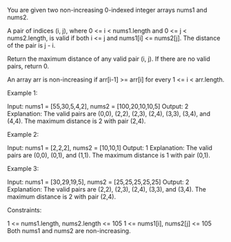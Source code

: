 You are given two non-increasing 0-indexed integer arrays nums1​​​​​​ and nums2​​​​​​.

A pair of indices (i, j), where 0 <= i < nums1.length and 0 <= j < nums2.length, is valid if both i <= j and nums1[i] <= nums2[j]. The distance of the pair is j - i​​​​.

Return the maximum distance of any valid pair (i, j). If there are no valid pairs, return 0.

An array arr is non-increasing if arr[i-1] >= arr[i] for every 1 <= i < arr.length.

 

Example 1:

Input: nums1 = [55,30,5,4,2], nums2 = [100,20,10,10,5]
Output: 2
Explanation: The valid pairs are (0,0), (2,2), (2,3), (2,4), (3,3), (3,4), and (4,4).
The maximum distance is 2 with pair (2,4).



Example 2:

Input: nums1 = [2,2,2], nums2 = [10,10,1]
Output: 1
Explanation: The valid pairs are (0,0), (0,1), and (1,1).
The maximum distance is 1 with pair (0,1).



Example 3:

Input: nums1 = [30,29,19,5], nums2 = [25,25,25,25,25]
Output: 2
Explanation: The valid pairs are (2,2), (2,3), (2,4), (3,3), and (3,4).
The maximum distance is 2 with pair (2,4).
 

Constraints:

1 <= nums1.length, nums2.length <= 105
1 <= nums1[i], nums2[j] <= 105
Both nums1 and nums2 are non-increasing.